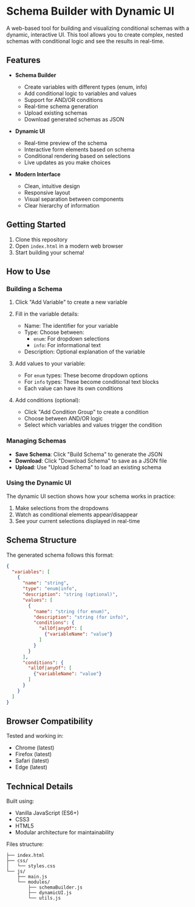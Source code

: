 # Schema Builder with Dynamic UI

A web-based tool for building and visualizing conditional schemas with a dynamic, interactive UI. This tool allows you to create complex, nested schemas with conditional logic and see the results in real-time.

## Features

- **Schema Builder**
  - Create variables with different types (enum, info)
  - Add conditional logic to variables and values
  - Support for AND/OR conditions
  - Real-time schema generation
  - Upload existing schemas
  - Download generated schemas as JSON

- **Dynamic UI**
  - Real-time preview of the schema
  - Interactive form elements based on schema
  - Conditional rendering based on selections
  - Live updates as you make choices

- **Modern Interface**
  - Clean, intuitive design
  - Responsive layout
  - Visual separation between components
  - Clear hierarchy of information

## Getting Started

1. Clone this repository
2. Open `index.html` in a modern web browser
3. Start building your schema!

## How to Use

### Building a Schema

1. Click "Add Variable" to create a new variable
2. Fill in the variable details:
   - Name: The identifier for your variable
   - Type: Choose between:
     - `enum`: For dropdown selections
     - `info`: For informational text
   - Description: Optional explanation of the variable

3. Add values to your variable:
   - For `enum` types: These become dropdown options
   - For `info` types: These become conditional text blocks
   - Each value can have its own conditions

4. Add conditions (optional):
   - Click "Add Condition Group" to create a condition
   - Choose between AND/OR logic
   - Select which variables and values trigger the condition

### Managing Schemas

- **Save Schema**: Click "Build Schema" to generate the JSON
- **Download**: Click "Download Schema" to save as a JSON file
- **Upload**: Use "Upload Schema" to load an existing schema

### Using the Dynamic UI

The dynamic UI section shows how your schema works in practice:
1. Make selections from the dropdowns
2. Watch as conditional elements appear/disappear
3. See your current selections displayed in real-time

## Schema Structure

The generated schema follows this format:

```json
{
  "variables": [
    {
      "name": "string",
      "type": "enum|info",
      "description": "string (optional)",
      "values": [
        {
          "name": "string (for enum)",
          "description": "string (for info)",
          "conditions": {
            "allOf|anyOf": [
              {"variableName": "value"}
            ]
          }
        }
      ],
      "conditions": {
        "allOf|anyOf": [
          {"variableName": "value"}
        ]
      }
    }
  ]
}
```

## Browser Compatibility

Tested and working in:
- Chrome (latest)
- Firefox (latest)
- Safari (latest)
- Edge (latest)

## Technical Details

Built using:
- Vanilla JavaScript (ES6+)
- CSS3
- HTML5
- Modular architecture for maintainability

Files structure:
```
├── index.html
├── css/
│   └── styles.css
└── js/
    ├── main.js
    └── modules/
        ├── schemaBuilder.js
        ├── dynamicUI.js
        └── utils.js
```